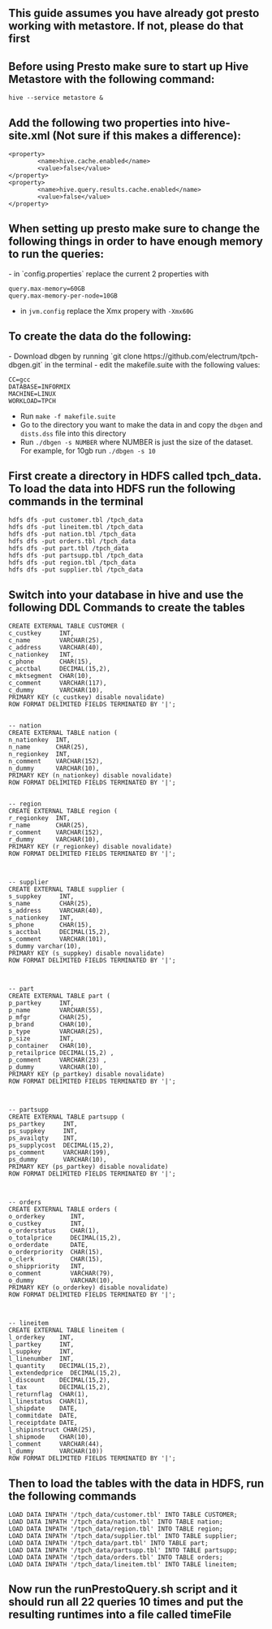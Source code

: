 <h2>This guide assumes you have already got presto working with metastore. If not, please do that first</h2>

<h2>Before using Presto make sure to start up Hive Metastore with the following command:</h2>

```
hive --service metastore &
```


<h2> Add the following two properties into hive-site.xml (Not sure if this makes a difference): </h2>

```
<property>
        <name>hive.cache.enabled</name>
        <value>false</value>
</property>
<property>
        <name>hive.query.results.cache.enabled</name>
        <value>false</value>
</property>
```

<h2>When setting up presto make sure to change the following things in order to have enough memory to run the queries:</h2>
- in `config.properties` replace the current 2 properties with 

```
query.max-memory=60GB
query.max-memory-per-node=10GB
```

- in `jvm.config` replace the Xmx propery with  `-Xmx60G`

<h2>To create the data do the following:</h2>
- Download dbgen by running `git clone https://github.com/electrum/tpch-dbgen.git` in the terminal
- edit the makefile.suite with the following values:

```
CC=gcc
DATABASE=INFORMIX
MACHINE=LINUX
WORKLOAD=TPCH
```

- Run `make -f makefile.suite`
- Go to the directory you want to make the data in and copy the `dbgen` and `dists.dss` file into this directory
- Run `./dbgen -s NUMBER` where NUMBER is just the size of the dataset. For example, for 10gb run `./dbgen -s 10`

<h2>First create a directory in HDFS called tpch_data. To load the data into HDFS run the following commands in the terminal</h2>

```
hdfs dfs -put customer.tbl /tpch_data
hdfs dfs -put lineitem.tbl /tpch_data
hdfs dfs -put nation.tbl /tpch_data
hdfs dfs -put orders.tbl /tpch_data
hdfs dfs -put part.tbl /tpch_data
hdfs dfs -put partsupp.tbl /tpch_data
hdfs dfs -put region.tbl /tpch_data
hdfs dfs -put supplier.tbl /tpch_data
```

<h2>Switch into your database in hive and use the following DDL Commands to create the tables </h2>

```
CREATE EXTERNAL TABLE CUSTOMER (
c_custkey     INT,
c_name        VARCHAR(25), 
c_address     VARCHAR(40),
c_nationkey   INT,
c_phone       CHAR(15),
c_acctbal     DECIMAL(15,2),
c_mktsegment  CHAR(10),
c_comment     VARCHAR(117),
c_dummy       VARCHAR(10),
PRIMARY KEY (c_custkey) disable novalidate)
ROW FORMAT DELIMITED FIELDS TERMINATED BY '|';


-- nation
CREATE EXTERNAL TABLE nation (
n_nationkey  INT,
n_name       CHAR(25),
n_regionkey  INT,
n_comment    VARCHAR(152),
n_dummy      VARCHAR(10),
PRIMARY KEY (n_nationkey) disable novalidate)
ROW FORMAT DELIMITED FIELDS TERMINATED BY '|';


-- region
CREATE EXTERNAL TABLE region (
r_regionkey  INT,
r_name       CHAR(25),
r_comment    VARCHAR(152),
r_dummy      VARCHAR(10),
PRIMARY KEY (r_regionkey) disable novalidate)
ROW FORMAT DELIMITED FIELDS TERMINATED BY '|';



-- supplier
CREATE EXTERNAL TABLE supplier (
s_suppkey     INT,
s_name        CHAR(25),
s_address     VARCHAR(40),
s_nationkey   INT,
s_phone       CHAR(15),
s_acctbal     DECIMAL(15,2),
s_comment     VARCHAR(101),
s_dummy varchar(10),
PRIMARY KEY (s_suppkey) disable novalidate)
ROW FORMAT DELIMITED FIELDS TERMINATED BY '|';



-- part
CREATE EXTERNAL TABLE part (
p_partkey     INT,
p_name        VARCHAR(55),
p_mfgr        CHAR(25),
p_brand       CHAR(10),
p_type        VARCHAR(25),
p_size        INT,
p_container   CHAR(10),
p_retailprice DECIMAL(15,2) ,
p_comment     VARCHAR(23) ,
p_dummy       VARCHAR(10),
PRIMARY KEY (p_partkey) disable novalidate)
ROW FORMAT DELIMITED FIELDS TERMINATED BY '|';



-- partsupp
CREATE EXTERNAL TABLE partsupp (
ps_partkey     INT,
ps_suppkey     INT,
ps_availqty    INT,
ps_supplycost  DECIMAL(15,2),
ps_comment     VARCHAR(199),
ps_dummy       VARCHAR(10),
PRIMARY KEY (ps_partkey) disable novalidate)
ROW FORMAT DELIMITED FIELDS TERMINATED BY '|';



-- orders
CREATE EXTERNAL TABLE orders (
o_orderkey       INT,
o_custkey        INT,
o_orderstatus    CHAR(1),
o_totalprice     DECIMAL(15,2),
o_orderdate      DATE,
o_orderpriority  CHAR(15),
o_clerk          CHAR(15),
o_shippriority   INT,
o_comment        VARCHAR(79),
o_dummy          VARCHAR(10),
PRIMARY KEY (o_orderkey) disable novalidate)
ROW FORMAT DELIMITED FIELDS TERMINATED BY '|';



-- lineitem
CREATE EXTERNAL TABLE lineitem (
l_orderkey    INT,
l_partkey     INT,
l_suppkey     INT,
l_linenumber  INT,
l_quantity    DECIMAL(15,2),
l_extendedprice  DECIMAL(15,2),
l_discount    DECIMAL(15,2),
l_tax         DECIMAL(15,2),
l_returnflag  CHAR(1),
l_linestatus  CHAR(1),
l_shipdate    DATE,
l_commitdate  DATE,
l_receiptdate DATE,
l_shipinstruct CHAR(25),
l_shipmode    CHAR(10),
l_comment     VARCHAR(44),
l_dummy       VARCHAR(10))
ROW FORMAT DELIMITED FIELDS TERMINATED BY '|';
```
<h2> Then to load the tables with the data in HDFS, run the following commands </h2>

```
LOAD DATA INPATH '/tpch_data/customer.tbl' INTO TABLE CUSTOMER;
LOAD DATA INPATH '/tpch_data/nation.tbl' INTO TABLE nation;
LOAD DATA INPATH '/tpch_data/region.tbl' INTO TABLE region;
LOAD DATA INPATH '/tpch_data/supplier.tbl' INTO TABLE supplier;
LOAD DATA INPATH '/tpch_data/part.tbl' INTO TABLE part;
LOAD DATA INPATH '/tpch_data/partsupp.tbl' INTO TABLE partsupp;
LOAD DATA INPATH '/tpch_data/orders.tbl' INTO TABLE orders;
LOAD DATA INPATH '/tpch_data/lineitem.tbl' INTO TABLE lineitem;
```
<h2> Now run the runPrestoQuery.sh script and it should run all 22 queries 10 times and put the resulting runtimes into a file called timeFile </h2>
